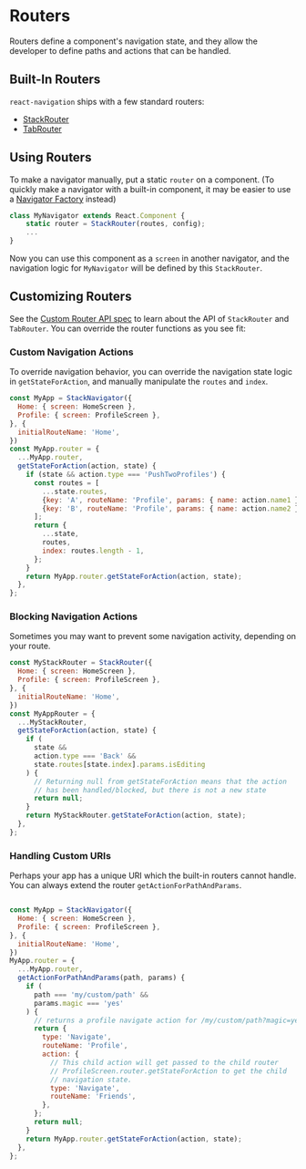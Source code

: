 # Routers

Routers define a component's navigation state, and they allow the developer to define paths and actions that can be handled.


## Built-In Routers

`react-navigation` ships with a few standard routers:

- [StackRouter](/docs/routers/stack)
- [TabRouter](/docs/routers/tabs)


## Using Routers

To make a navigator manually, put a static `router` on a component. (To quickly make a navigator with a built-in component, it may be easier to use a [Navigator Factory](/docs/navigators) instead)

```js
class MyNavigator extends React.Component {
    static router = StackRouter(routes, config);
    ...
}
```

Now you can use this component as a `screen` in another navigator, and the navigation logic for `MyNavigator` will be defined by this `StackRouter`.


## Customizing Routers

See the [Custom Router API spec](/docs/routers/api) to learn about the API of `StackRouter` and `TabRouter`. You can override the router functions as you see fit:

### Custom Navigation Actions

To override navigation behavior, you can override the navigation state logic in `getStateForAction`, and manually manipulate the `routes` and `index`.

```js
const MyApp = StackNavigator({
  Home: { screen: HomeScreen },
  Profile: { screen: ProfileScreen },
}, {
  initialRouteName: 'Home',
})
const MyApp.router = {
  ...MyApp.router,
  getStateForAction(action, state) {
    if (state && action.type === 'PushTwoProfiles') {
      const routes = [
        ...state.routes,
        {key: 'A', routeName: 'Profile', params: { name: action.name1 }},
        {key: 'B', routeName: 'Profile', params: { name: action.name2 }},
      ];
      return {
        ...state,
        routes,
        index: routes.length - 1,
      };
    }
    return MyApp.router.getStateForAction(action, state);
  },
};
```



### Blocking Navigation Actions

Sometimes you may want to prevent some navigation activity, depending on your route.

```js
const MyStackRouter = StackRouter({
  Home: { screen: HomeScreen },
  Profile: { screen: ProfileScreen },
}, {
  initialRouteName: 'Home',
})
const MyAppRouter = {
  ...MyStackRouter,
  getStateForAction(action, state) {
    if (
      state &&
      action.type === 'Back' &&
      state.routes[state.index].params.isEditing
    ) {
      // Returning null from getStateForAction means that the action
      // has been handled/blocked, but there is not a new state
      return null;
    }
    return MyStackRouter.getStateForAction(action, state);
  },
};
```


### Handling Custom URIs

Perhaps your app has a unique URI which the built-in routers cannot handle. You can always extend the router `getActionForPathAndParams`.

```js

const MyApp = StackNavigator({
  Home: { screen: HomeScreen },
  Profile: { screen: ProfileScreen },
}, {
  initialRouteName: 'Home',
})
MyApp.router = {
  ...MyApp.router,
  getActionForPathAndParams(path, params) {
    if (
      path === 'my/custom/path' &&
      params.magic === 'yes'
    ) {
      // returns a profile navigate action for /my/custom/path?magic=yes
      return {
        type: 'Navigate',
        routeName: 'Profile',
        action: {
          // This child action will get passed to the child router
          // ProfileScreen.router.getStateForAction to get the child
          // navigation state.
          type: 'Navigate',
          routeName: 'Friends',
        },
      };
      return null;
    }
    return MyApp.router.getStateForAction(action, state);
  },
};
```
